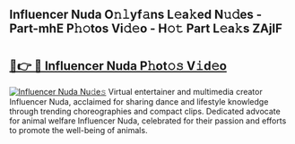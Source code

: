## Influencer Nuda O𝚗𝚕yf𝚊ns L𝚎a𝚔ed N𝚞𝚍es - Part-mhE P𝚑𝚘tos Vi𝚍𝚎o - H𝚘𝚝 Part L𝚎a𝚔s ZAjlF

# <h2><a href="http://kf9zp4.oniu.top/?m=Influencer+Nuda">🔗👉 🔴 Influencer Nuda P𝚑ot𝚘𝚜 V𝚒d𝚎o</a></h2>

[![Influencer Nuda Nu𝚍e𝚜](https://i.imgur.com/0qMVB7G.gif)](http://kf9zp4.oniu.top/?m=Influencer+Nuda)
Virtual entertainer and multimedia creator Influencer Nuda, acclaimed for sharing dance and lifestyle knowledge through trending choreographies and compact clips. Dedicated advocate for animal welfare Influencer Nuda, celebrated for their passion and efforts to promote the well-being of animals.  
